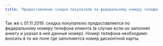 ```yaml
---
title: "Предоставление скидки покупателю по федеральному номеру телефона в УПП"
---
```


Так же с 01.11.2019. скидка покупателю предоставляется по федеральному номеру телефона клиента (в случае если он заполнял анкету и указал в ней данный номер).
Номер телефона необходимо вносить в то же поле где заполняется номер дисконтной карты.